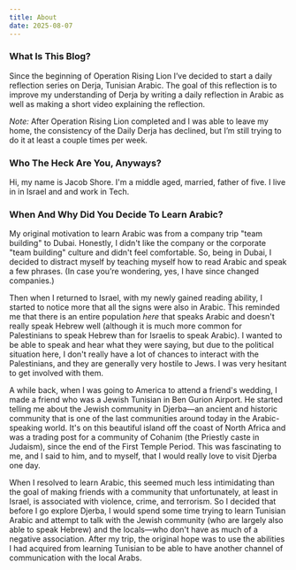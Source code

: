```yaml
---
title: About
date: 2025-08-07
---
```


### What Is This Blog?

Since the beginning of Operation Rising Lion I’ve decided to start a daily reflection series on Derja, Tunisian Arabic. The goal of this reflection is to improve my understanding of Derja by writing a daily reflection in Arabic as well as making a short video explaining the reflection.

_Note:_ After Operation Rising Lion completed and I was able to leave my home, the consistency of the Daily Derja has declined, but I’m still trying to do it at least a couple times per week.

### Who The Heck Are You, Anyways?

Hi, my name is Jacob Shore. I'm a middle aged, married, father of five. I live in in Israel and and work in Tech.

### When And Why Did You Decide To Learn Arabic?

My original motivation to learn Arabic was from a company trip "team building" to Dubai. Honestly, I didn't like the company or the corporate "team building" culture and didn't feel comfortable. So, being in Dubai, I decided to distract myself by teaching myself how to read Arabic and speak a few phrases. (In case you’re wondering, yes, I have since changed companies.)

Then when I returned to Israel, with my newly gained reading ability, I started to notice more that all the signs were also in Arabic. This reminded me that there is an entire population _here_ that speaks Arabic and doesn't really speak Hebrew well (although it is much more common for Palestinians to speak Hebrew than for Israelis to speak Arabic). I wanted to be able to speak and hear what they were saying, but due to the political situation here, I don't really have a lot of chances to interact with the Palestinians, and they are generally very hostile to Jews. I was very hesitant to get involved with them.

A while back, when I was going to America to attend a friend's wedding, I made a friend who was a Jewish Tunisian in Ben Gurion Airport. He started telling me about the Jewish community in Djerba—an ancient and historic community that is one of the last communities around today in the Arabic-speaking world. It's on this beautiful island off the coast of North Africa and was a trading post for a community of Cohanim (the Priestly caste in Judaism), since the end of the First Temple Period. This was fascinating to me, and I said to him, and to myself, that I would really love to visit Djerba one day.

When I resolved to learn Arabic, this seemed much less intimidating than the goal of making friends with a community that unfortunately, at least in Israel, is associated with violence, crime, and terrorism. So I decided that before I go explore Djerba, I would spend some time trying to learn Tunisian Arabic and attempt to talk with the Jewish community (who are largely also able to speak Hebrew) and the locals—who don't have as much of a negative association. After my trip, the original hope was to use the abilities I had acquired from learning Tunisian to be able to have another channel of communication with the local Arabs.